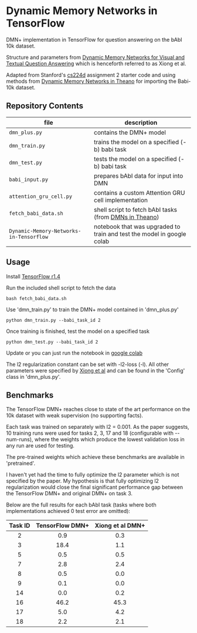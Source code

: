 # Dynamic Memory Networks in TensorFlow

DMN+ implementation in TensorFlow for question answering on the bAbI 10k dataset.

Structure and parameters from [Dynamic Memory Networks for Visual and Textual Question Answering](https://arxiv.org/abs/1603.01417) which is henceforth referred to as Xiong et al.

Adapted from Stanford's [cs224d](http://cs224d.stanford.edu/) assignment 2 starter code and using methods from [Dynamic Memory Networks in Theano](https://github.com/YerevaNN/Dynamic-memory-networks-in-Theano) for importing the Babi-10k dataset.

## Repository Contents
| file | description |
| --- | --- |
| `dmn_plus.py` | contains the DMN+ model |
| `dmn_train.py` | trains the model on a specified (-b) babi task|
| `dmn_test.py` | tests the model on a specified (-b) babi task |
| `babi_input.py` | prepares bAbI data for input into DMN |
| `attention_gru_cell.py` | contains a custom Attention GRU cell implementation |
| `fetch_babi_data.sh` | shell script to fetch bAbI tasks (from [DMNs in Theano](https://github.com/YerevaNN/Dynamic-memory-networks-in-Theano)) |
| `Dynamic-Memory-Networks-in-Tensorflow` | notebook that was upgraded to train and test the model in google colab |

## Usage
Install [TensorFlow r1.4](https://www.tensorflow.org/install/)

Run the included shell script to fetch the data

	bash fetch_babi_data.sh

Use 'dmn_train.py' to train the DMN+ model contained in 'dmn_plus.py'

	python dmn_train.py --babi_task_id 2

Once training is finished, test the model on a specified task

	python dmn_test.py --babi_task_id 2
Update or you can just run the notebook in [google colab]()

The l2 regularization constant can be set with -l2-loss (-l). All other parameters were specified by [Xiong et al](https://arxiv.org/abs/1603.01417) and can be found in the 'Config' class in 'dmn_plus.py'.

## Benchmarks
The TensorFlow DMN+ reaches close to state of the art performance on the 10k dataset with weak supervision (no supporting facts).

Each task was trained on separately with l2 = 0.001. As the paper suggests, 10 training runs were used for tasks 2, 3, 17 and 18 (configurable with --num-runs), where the weights which produce the lowest validation loss in any run are used for testing. 

The pre-trained weights which achieve these benchmarks are available in 'pretrained'.

I haven't yet had the time to fully optimize the l2 parameter which is not specified by the paper. My hypothesis is that fully optimizing l2 regularization would close the final significant performance gap between the TensorFlow DMN+ and original DMN+ on task 3. 

Below are the full results for each bAbI task (tasks where both implementations achieved 0 test error are omitted):

| Task ID | TensorFlow DMN+| Xiong et al DMN+ |
| :---: | :---: | :---: |
| 2 | 0.9 | 0.3 |
| 3 | 18.4 | 1.1 |
| 5 | 0.5 | 0.5 |
| 7 | 2.8 | 2.4 |
| 8 | 0.5 | 0.0 |
| 9 | 0.1 | 0.0 |
| 14 | 0.0 | 0.2 |
| 16 | 46.2 | 45.3 |
| 17 | 5.0 | 4.2 |
| 18 | 2.2 | 2.1 |



